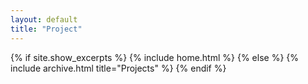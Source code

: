 ```yaml
---
layout: default
title: "Project"
---
```


{% if site.show_excerpts %}
  {% include home.html %}
{% else %}
  {% include archive.html title="Projects" %}
{% endif %}
